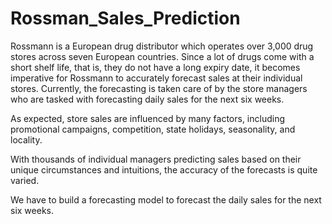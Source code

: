 <h1>Rossman_Sales_Prediction</h1>

Rossmann is a European drug distributor which operates over 3,000 drug stores across seven European countries. Since a lot of drugs come with a short shelf life, that is, they do not have a long expiry date, it becomes imperative for Rossmann to accurately forecast sales at their individual stores. Currently, the forecasting is taken care of by the store managers who are tasked with forecasting daily sales for the next six weeks. 

 

As expected, store sales are influenced by many factors, including promotional campaigns, competition, state holidays, seasonality, and locality.

 

With thousands of individual managers predicting sales based on their unique circumstances and intuitions, the accuracy of the forecasts is quite varied.

We have to build a forecasting model to forecast the daily sales for the next six weeks.
